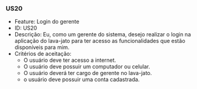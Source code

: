 ### US20

- Feature: Login do gerente
- ID: US20
- Descrição: Eu, como um gerente do sistema, desejo realizar o login na aplicação do lava-jato para ter acesso as funcionalidades que estão disponíveis para mim.
- Critérios de aceitação:
  * O usuário deve ter acesso a internet.
  * O usuário deve possuir um computador ou celular.
  * O usuário deverá ter cargo de gerente no lava-jato.
  * o usuário deve possuir uma conta cadastrada.

